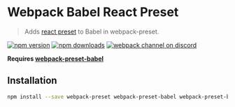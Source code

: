 # Webpack Babel React Preset
> Adds [react preset](http://babeljs.io/docs/plugins/preset-react/) to Babel in webpack-preset.

[![npm version](https://img.shields.io/npm/v/webpack-preset-babel-react.svg?style=flat-square)](https://www.npmjs.com/package/webpack-preset-babel-react)
[![npm downloads](https://img.shields.io/npm/dm/webpack-preset-babel-react.svg?style=flat-square)](https://www.npmjs.com/package/webpack-preset-babel-react)
[![webpack channel on discord](https://img.shields.io/badge/discord-%23webpack%20%40%20reactiflux-61dafb.svg?style=flat-square)](https://discord.gg/0ZcbPKXt5bVrknv7)

**Requires [webpack-preset-babel](https://github.com/webpack-preset/webpack-preset-babel)**

## Installation

```sh
npm install --save webpack-preset webpack-preset-babel webpack-preset-babel-react
```
